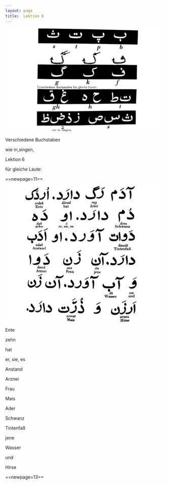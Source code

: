```yaml
---
layout: page
title:  Lektion 6
---
```



![image](assets/s/014.png-03.png)

Verschiedene Buchstaben

wie in,singen,



Lektion 6

für gleiche Laute:



==newpage=11==

![image](assets/s/015.png-02.png)

Ente

zehn

hat

er, sie, es

Anstand

Arznei

Frau

Mais



Ader

Schwanz

Tintenfaß

jene

Wasser

und

Hirse



==newpage=13==

